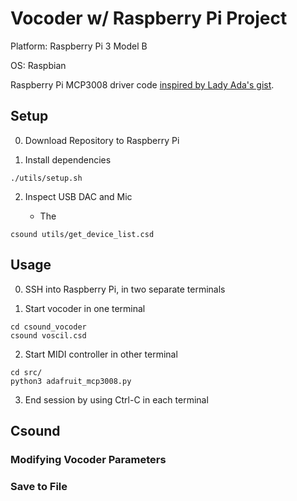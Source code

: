 # Vocoder w/ Raspberry Pi Project

Platform: Raspberry Pi 3 Model B

OS: Raspbian

Raspberry Pi MCP3008 driver code [inspired by Lady Ada's gist][adafruit-gist].

## Setup

0. Download Repository to Raspberry Pi

1. Install dependencies

```
./utils/setup.sh
```

2. Inspect USB DAC and Mic

   - The

```
csound utils/get_device_list.csd
```

## Usage

0. SSH into Raspberry Pi, in two separate terminals

1. Start vocoder in one terminal

```
cd csound_vocoder
csound voscil.csd
```

2. Start MIDI controller in other terminal

```
cd src/
python3 adafruit_mcp3008.py
```

3. End session by using Ctrl-C in each terminal

## Csound

### Modifying Vocoder Parameters

### Save to File

[adafruit-gist]: https://gist.github.com/ladyada/3151375
